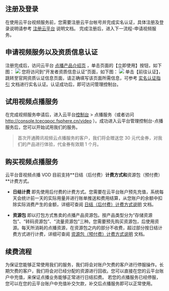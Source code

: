## 注册及登录
在使用云平台视频服务前，您需要注册云平台帐号并完成实名认证，具体注册及登录说明请参考 [注册云平台](/document/product/378/9603) 说明文档。
完成注册后，进入下一流程-申请视频服务。

## 申请视频服务以及资质信息认证
注册完成后，访问云平台 [点播产品介绍页](/product/vod)  ，单击页面的【立即使用】按钮，如下图：
![](http://imgcache.tcecqpoc.fsphere.cn/image/mc.qcloudimg.com/static/img/9e422ecef0f41264ea50bcd92c32d245/vod.png)
您将访问到“开发者资质信息认证”页面，如下图：
![](http://imgcache.tcecqpoc.fsphere.cn/image/mccdn.qcloud.com/static/img/5072d490be8560ae6ca17279c19c8861/image.png)
单击【前往认证】，跳转至官网资质认证信息页面，请正确填写该页面所需信息，可参考 [实名认证指引](/document/product/378/3629) 文档进行实名认证。认证成功后，即可访问管理控制台。

## 试用视频点播服务
在完成视频服务申请后，进入云平台[控制台](http://console.tcecqpoc.fsphere.cn/video) > 点播服务（或者访问 http://console.tcecqpoc.fsphere.cn/video ）。成功进入云平台管理控制台-点播服务后，您可以开始试用我们的服务。

>首次开通腾讯视频云点播服务的客户，我们将会赠送您 30 元代金券，对我们的产品进行体验，代金券有效期 1 个月。

## 购买视频点播服务
云平台音视频点播 VOD 目前支持**日结（后付费）**计费方式和**资源包（预付费）**计费方式。

- **日结计费** 即先使用后付费的计费方式。您需要在云平台账户预先充值，系统每天会统计前一天的实际用量并进行账单推送和费用结算，从您账户的余额中扣除实际消费产生的金额，详细可查阅 [日结（后付费）计费方式说明](/document/product/266/14666) 文档。

- **资源包** 即以打包方式售卖的点播产品资源包。按产品类型分为“存储资源包”、“转码资源包”、“流量资源包”三种。您需要预先购买资源包，后使用资源。每天所消耗的点播资源，在资源包之内的部分不收费，超过部分按日结计费方式进行计费，详细可查阅 [资源包（预付费）计费方式说明](/document/product/266/14667) 文档。

## 续费流程
为保证您能够正常使用我们的服务，我们将会对账户欠费的客户进行停服操作。长期欠费的客户，我们将会对已经分配的资源进行回收。您可以直接在您的云平台账户中充值，来保证点播业务能够正常进行日结扣费。
若您的点播服务已经停服，您可以在您的云平台账户中充值补交欠款，补交后点播服务即可以正常使用。

